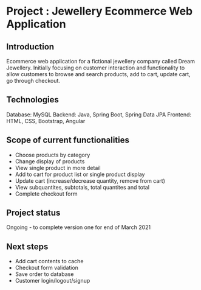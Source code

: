 # Project : Jewellery Ecommerce Web Application

## Introduction
Ecommerce web application for a fictional jewellery company called Dream Jewellery.
Initially focusing on customer interaction and functionality to allow customers to browse and search products, add to cart, update cart, go through checkout. 

## Technologies
Database: MySQL
Backend: Java, Spring Boot, Spring Data JPA
Frontend: HTML, CSS, Bootstrap, Angular

## Scope of current functionalities
- Choose products by category
- Change display of products
- View single product in more detail
- Add to cart for product list or single product display
- Update cart (increase/decrease quantity, remove from cart)
- View subquantites, subtotals, total quantites and total
- Complete checkout form

## Project status
Ongoing - to complete version one for end of March 2021

## Next steps
- Add cart contents to cache
- Checkout form validation
- Save order to database
- Customer login/logout/signup
